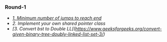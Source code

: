 ### Round-1
- _[1. Minimum number of jumps to reach end](https://www.geeksforgeeks.org/minimum-number-of-jumps-to-reach-end-of-a-given-array/)_
- _2. Implement your own shared pointer class_
- _[3. Convert bst to Double LL[(https://www.geeksforgeeks.org/convert-given-binary-tree-doubly-linked-list-set-3/)_

